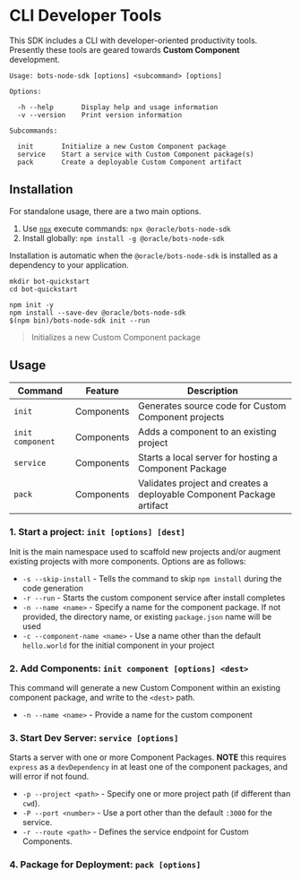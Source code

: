 # CLI Developer Tools

This SDK includes a CLI with developer-oriented productivity tools.
Presently these tools are geared towards **Custom Component** development.

```text
Usage: bots-node-sdk [options] <subcommand> [options]

Options:

  -h --help       Display help and usage information
  -v --version    Print version information

Subcommands:

  init       Initialize a new Custom Component package
  service    Start a service with Custom Component package(s)
  pack       Create a deployable Custom Component artifact
```

## Installation

For standalone usage, there are a two main options.

1. Use [`npx`](https://www.npmjs.com/package/npx) execute commands: `npx @oracle/bots-node-sdk`
1. Install globally: `npm install -g @oracle/bots-node-sdk`

Installation is automatic when the `@oracle/bots-node-sdk` is installed as a
dependency to your application.

```shell
mkdir bot-quickstart
cd bot-quickstart

npm init -y
npm install --save-dev @oracle/bots-node-sdk
$(npm bin)/bots-node-sdk init --run
```

> Initializes a new Custom Component package

## Usage

| Command | Feature | Description |
|--|--|--|
| `init` | Components | Generates source code for Custom Component projects |
| `init component` | Components | Adds a component to an existing project |
| `service` | Components | Starts a local server for hosting a Component Package |
| `pack` | Components | Validates project and creates a deployable Component Package artifact |

### 1. Start a project: `init [options] [dest]`

Init is the main namespace used to scaffold new projects and/or augment existing
projects with more components. Options are as follows:

- `-s --skip-install` - Tells the command to skip `npm install` during the code generation
- `-r --run` - Starts the custom component service after install completes
- `-n --name <name>` - Specify a name for the component package. If not provided, the directory name, or existing `package.json` name will be used
- `-c --component-name <name>` - Use a name other than the default `hello.world` for the initial component in your project

### 2. Add Components: `init component [options] <dest>`

This command will generate a new Custom Component within an existing component
package, and write to the `<dest>` path.

- `-n --name <name>` - Provide a name for the custom component

### 3. Start Dev Server: `service [options]`

Starts a server with one or more Component Packages. **NOTE** this requires
`express` as a `devDependency` in at least one of the component packages, and
will error if not found.

- `-p --project <path>` - Specify one or more project path (if different than `cwd`).
- `-P --port <number>` - Use a port other than the default `:3000` for the service.
- `-r --route <path>` - Defines the service endpoint for Custom Components.

### 4. Package for Deployment: `pack [options]`

